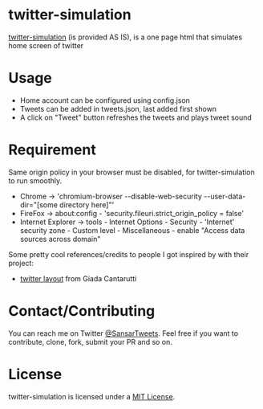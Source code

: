 
twitter-simulation
=======

[twitter-simulation](https://github.com/sansar-choinyambuu/twitter-simulation) (is provided AS IS), is a one page html that simulates home screen of twitter

# Usage

- Home account can be configured using config.json
- Tweets can be added in tweets.json, last added first shown
- A click on "Tweet" button refreshes the tweets and plays tweet sound

# Requirement
Same origin policy in your browser must be disabled, for twitter-simulation to run smoothly.
- Chrome -> 'chromium-browser --disable-web-security --user-data-dir="[some directory here]"'
- FireFox -> about:config - 'security.fileuri.strict_origin_policy = false'
- Internet Explorer -> tools - Internet Options - Security - 'Internet' security zone - Custom level - Miscellaneous - enable "Access data sources across domain"  

Some pretty cool references/credits to people I got inspired by with their project: 

- [twitter layout](https://codepen.io/Gi_18/pen/xwVJKg) from Giada Cantarutti

# Contact/Contributing

You can reach me on Twitter [@SansarTweets](https://twitter.com/SansarTweets).
Feel free if you want to contribute, clone, fork, submit your PR and so on.

# License

twitter-simulation is licensed under a [MIT License](https://opensource.org/licenses/MIT).
